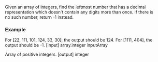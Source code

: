 Given an array of integers, find the leftmost number that has a decimal representation which doesn't contain any digits more than once. If there is no such number, return -1 instead.

### Example

  For [22, 111, 101, 124, 33, 30], the output should be 124.
  For [1111, 404], the output should be -1.
  [input] array.integer inputArray

  Array of positive integers.
  [output] integer
